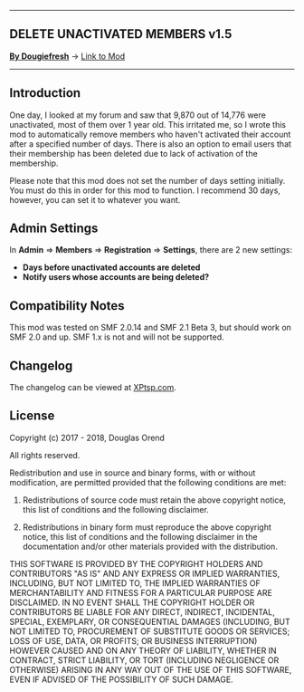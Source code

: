 --------

## DELETE UNACTIVATED MEMBERS v1.5

[**By Dougiefresh**](http://www.simplemachines.org/community/index.php?action=profile;u=253913) -> [Link to Mod](http://custom.simplemachines.org/mods/index.php?mod=4163)

--------

## Introduction
One day, I looked at my forum and saw that 9,870 out of 14,776 were unactivated, most of them over 1 year old.  This irritated me, so I wrote this mod to automatically remove members who haven't activated their account after a specified number of days.  There is also an option to email users that their membership has been deleted due to lack of activation of the membership.

Please note that this mod does not set the number of days setting initially.  You must do this in order for this mod to function.  I recommend 30 days, however, you can set it to whatever you want.

## Admin Settings
In **Admin** => **Members** => **Registration** => **Settings**, there are 2 new settings:

- **Days before unactivated accounts are deleted**
- **Notify users whose accounts are being deleted?**

## Compatibility Notes
This mod was tested on SMF 2.0.14 and SMF 2.1 Beta 3, but should work on SMF 2.0 and up.  SMF 1.x is not and will not be supported.

## Changelog
The changelog can be viewed at [XPtsp.com](http://www.xptsp.com/board/free-modifications/delete-unactivated-members/).

## License
Copyright (c) 2017 - 2018, Douglas Orend

All rights reserved.

Redistribution and use in source and binary forms, with or without modification, are permitted provided that the following conditions are met:

1. Redistributions of source code must retain the above copyright notice, this list of conditions and the following disclaimer.

2. Redistributions in binary form must reproduce the above copyright notice, this list of conditions and the following disclaimer in the documentation and/or other materials provided with the distribution.

THIS SOFTWARE IS PROVIDED BY THE COPYRIGHT HOLDERS AND CONTRIBUTORS "AS IS" AND ANY EXPRESS OR IMPLIED WARRANTIES, INCLUDING, BUT NOT LIMITED TO, THE IMPLIED WARRANTIES OF MERCHANTABILITY AND FITNESS FOR A PARTICULAR PURPOSE ARE DISCLAIMED. IN NO EVENT SHALL THE COPYRIGHT HOLDER OR CONTRIBUTORS BE LIABLE FOR ANY DIRECT, INDIRECT, INCIDENTAL, SPECIAL, EXEMPLARY, OR CONSEQUENTIAL DAMAGES (INCLUDING, BUT NOT LIMITED TO, PROCUREMENT OF SUBSTITUTE GOODS OR SERVICES; LOSS OF USE, DATA, OR PROFITS; OR BUSINESS INTERRUPTION) HOWEVER CAUSED AND ON ANY THEORY OF LIABILITY, WHETHER IN CONTRACT, STRICT LIABILITY, OR TORT (INCLUDING NEGLIGENCE OR OTHERWISE) ARISING IN ANY WAY OUT OF THE USE OF THIS SOFTWARE, EVEN IF ADVISED OF THE POSSIBILITY OF SUCH DAMAGE.